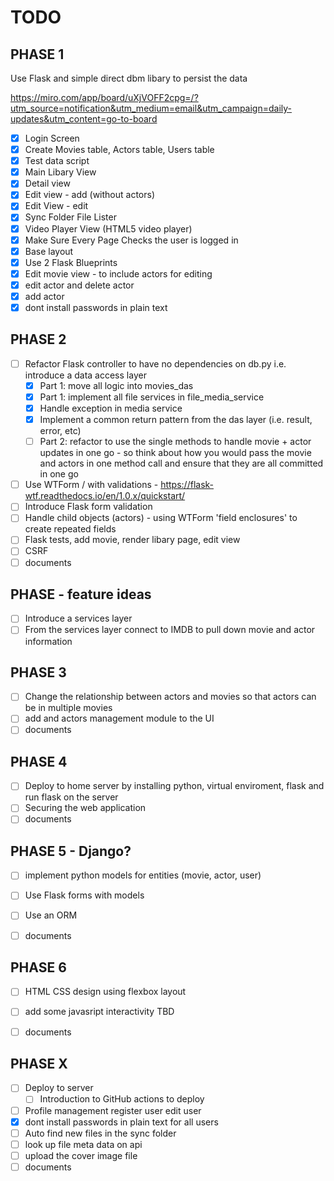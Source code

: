 # TODO
## PHASE 1

Use Flask and simple direct dbm libary to persist the data

https://miro.com/app/board/uXjVOFF2cpg=/?utm_source=notification&utm_medium=email&utm_campaign=daily-updates&utm_content=go-to-board

- [x] Login Screen
- [x] Create Movies table, Actors table, Users table
- [x] Test data script
- [x] Main Libary View
- [x] Detail view
- [x] Edit view - add (without actors)
- [x] Edit View - edit
- [x] Sync Folder File Lister
- [x] Video Player View (HTML5 video player)
- [x] Make Sure Every Page Checks the user is logged in 
- [x] Base layout
- [x] Use 2 Flask Blueprints
- [x] Edit movie view - to include actors for editing
- [x] edit actor and delete actor
- [x] add actor
- [x] dont install passwords in plain text

## PHASE 2

- [ ] Refactor Flask controller to have no dependencies on db.py i.e. introduce a data access layer
  - [x] Part 1: move all logic into movies_das
  - [x] Part 1: implement all file services in file_media_service
  - [x] Handle exception in media service
  - [x] Implement a common return pattern from the das layer (i.e. result, error, etc) 
  - [ ] Part 2: refactor to use the single methods to handle movie + actor updates in one go - 
        so think about how you would pass the movie and actors in one method call and ensure that they are all 
        committed in one go
- [ ] Use WTForm / with validations - https://flask-wtf.readthedocs.io/en/1.0.x/quickstart/
- [ ] Introduce Flask form validation
- [ ] Handle child objects (actors) - using WTForm 'field enclosures' to create repeated fields
- [ ] Flask tests,  add movie, render libary page, edit view
- [ ] CSRF
- [ ] documents

## PHASE - feature ideas
- [ ] Introduce a services layer
- [ ] From the services layer connect to IMDB to pull down movie and actor information

## PHASE 3

- [ ] Change the relationship between actors and movies so that actors can be in multiple movies
- [ ] add and actors management module to the UI
- [ ] documents

## PHASE 4

- [ ] Deploy to home server by installing python, virtual enviroment, flask and run flask on the server
- [ ] Securing the web application
- [ ] documents

## PHASE 5 - Django?

- [ ] implement python models for entities (movie, actor, user)
- [ ] Use Flask forms with models 
- [ ] Use an ORM
- [ ] documents







## PHASE 6

- [ ] HTML CSS design using flexbox layout
- [ ] add some javasript interactivity TBD
- [ ] documents


## PHASE X

- [ ] Deploy to server
  - [ ] Introduction to GitHub actions to deploy
- [ ] Profile management register user edit user
- [x] dont install passwords in plain text for all users
- [ ] Auto find new files in the sync folder
- [ ] look up file meta data on api
- [ ] upload the cover image file
- [ ] documents
